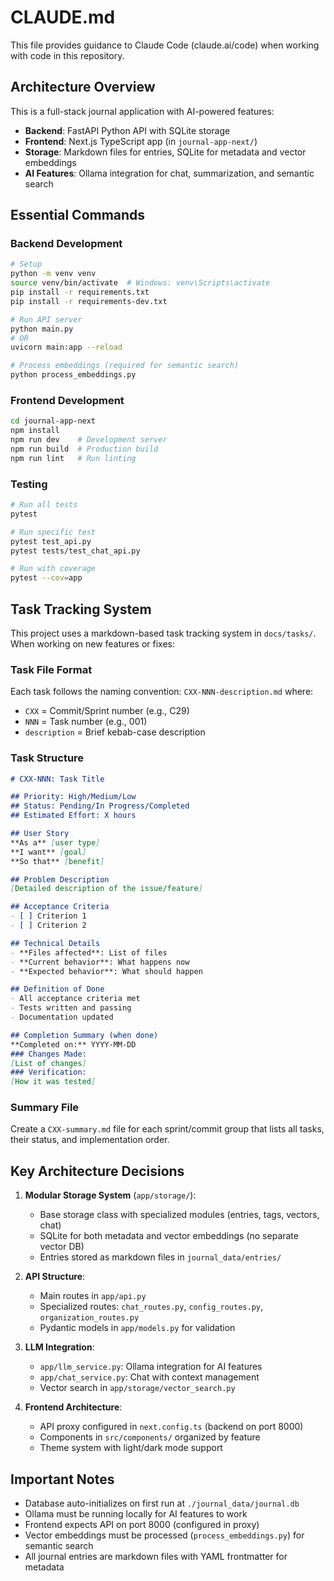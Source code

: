 # CLAUDE.md

This file provides guidance to Claude Code (claude.ai/code) when working with code in this repository.

## Architecture Overview

This is a full-stack journal application with AI-powered features:

- **Backend**: FastAPI Python API with SQLite storage
- **Frontend**: Next.js TypeScript app (in `journal-app-next/`)
- **Storage**: Markdown files for entries, SQLite for metadata and vector embeddings
- **AI Features**: Ollama integration for chat, summarization, and semantic search

## Essential Commands

### Backend Development
```bash
# Setup
python -m venv venv
source venv/bin/activate  # Windows: venv\Scripts\activate
pip install -r requirements.txt
pip install -r requirements-dev.txt

# Run API server
python main.py
# OR
uvicorn main:app --reload

# Process embeddings (required for semantic search)
python process_embeddings.py
```

### Frontend Development
```bash
cd journal-app-next
npm install
npm run dev    # Development server
npm run build  # Production build
npm run lint   # Run linting
```

### Testing
```bash
# Run all tests
pytest

# Run specific test
pytest test_api.py
pytest tests/test_chat_api.py

# Run with coverage
pytest --cov=app
```

## Task Tracking System

This project uses a markdown-based task tracking system in `docs/tasks/`. When working on new features or fixes:

### Task File Format
Each task follows the naming convention: `CXX-NNN-description.md` where:
- `CXX` = Commit/Sprint number (e.g., C29)
- `NNN` = Task number (e.g., 001)
- `description` = Brief kebab-case description

### Task Structure
```markdown
# CXX-NNN: Task Title

## Priority: High/Medium/Low
## Status: Pending/In Progress/Completed
## Estimated Effort: X hours

## User Story
**As a** [user type]
**I want** [goal]
**So that** [benefit]

## Problem Description
[Detailed description of the issue/feature]

## Acceptance Criteria
- [ ] Criterion 1
- [ ] Criterion 2

## Technical Details
- **Files affected**: List of files
- **Current behavior**: What happens now
- **Expected behavior**: What should happen

## Definition of Done
- All acceptance criteria met
- Tests written and passing
- Documentation updated

## Completion Summary (when done)
**Completed on:** YYYY-MM-DD
### Changes Made:
[List of changes]
### Verification:
[How it was tested]
```

### Summary File
Create a `CXX-summary.md` file for each sprint/commit group that lists all tasks, their status, and implementation order.

## Key Architecture Decisions

1. **Modular Storage System** (`app/storage/`):
   - Base storage class with specialized modules (entries, tags, vectors, chat)
   - SQLite for both metadata and vector embeddings (no separate vector DB)
   - Entries stored as markdown files in `journal_data/entries/`

2. **API Structure**:
   - Main routes in `app/api.py`
   - Specialized routes: `chat_routes.py`, `config_routes.py`, `organization_routes.py`
   - Pydantic models in `app/models.py` for validation

3. **LLM Integration**:
   - `app/llm_service.py`: Ollama integration for AI features
   - `app/chat_service.py`: Chat with context management
   - Vector search in `app/storage/vector_search.py`

4. **Frontend Architecture**:
   - API proxy configured in `next.config.ts` (backend on port 8000)
   - Components in `src/components/` organized by feature
   - Theme system with light/dark mode support

## Important Notes

- Database auto-initializes on first run at `./journal_data/journal.db`
- Ollama must be running locally for AI features to work
- Frontend expects API on port 8000 (configured in proxy)
- Vector embeddings must be processed (`process_embeddings.py`) for semantic search
- All journal entries are markdown files with YAML frontmatter for metadata
